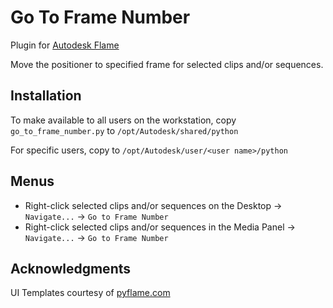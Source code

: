 # Go To Frame Number

Plugin for [Autodesk Flame](http://www.autodesk.com/products/flame)

Move the positioner to specified frame for selected clips and/or sequences.

## Installation
To make available to all users on the workstation, copy `go_to_frame_number.py` to `/opt/Autodesk/shared/python`

For specific users, copy to `/opt/Autodesk/user/<user name>/python`

## Menus
 - Right-click selected clips and/or sequences on the Desktop -> `Navigate...` -> `Go to Frame Number`
 - Right-click selected clips and/or sequences in the Media Panel -> `Navigate...` -> `Go to Frame Number`

## Acknowledgments
UI Templates courtesy of [pyflame.com](http://www.pyflame.com)
